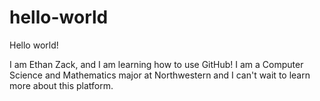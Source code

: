 # hello-world
Hello world!

I am Ethan Zack, and I am learning how to use GitHub! 
I am a Computer Science and Mathematics major at Northwestern and I can't wait to learn more about this platform.
